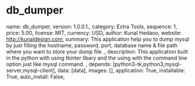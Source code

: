 # db_dumper

name: db_dumper,
version: 1.0.0.1.,
category: Extra Tools,
sequence: 1,
price: 5.00,
license: MIT,
currency: USD,
author: Kunal Hedaoo,
website: http://kunaldesign.com,
summary:  This application help you to dump mysql by just filling the hostname, password, port, database name & file path where you want to store your dump file.  ,
description:  This application built in the python with using tkinter libary and the using with the command line option just like mysql command. ,
depends: [python3-tk,python3,mysql-server,mysql-client],
data: [data],
images: [],
application: True,
installable: True,
auto_install: False,